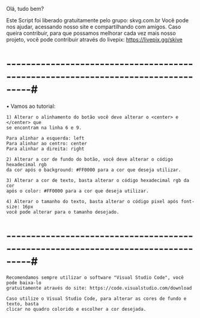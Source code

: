   Olá, tudo bem?
  
  Este Script foi liberado gratuitamente pelo grupo: skvg.com.br
  Você pode nos ajudar, acessando nosso site e compartilhando com amigos.
  Caso queira contribuir, para que possamos melhorar cada vez mais nosso projeto,
  você pode contribuir através do livepix: https://livepix.gg/skive
  
# ---------------------------------------------------------------------------------#
  
  • Vamos ao tutorial:

    1) Alterar o alinhamento do botão você deve alterar o <center> e </center> que
    se encontram na linha 6 e 9.

    Para alinhar a esquerda: left
    Para alinhar ao centro: center
    Para alinhar a direita: right

    2) Alterar a cor de fundo do botão, você deve alterar o código hexadecimal rgb
    da cor após o background: #FF0000 para a cor que deseja utilizar.

    3) Alterar a cor de texto, basta alterar o código hexadecimal rgb da cor
    após o color: #FF0000 para a cor que deseja utilizar.

    4) Alterar o tamanho do texto, basta alterar o código pixel após font-size: 16px
    você pode alterar para o tamanho desejado.

# ---------------------------------------------------------------------------------#

    Recomendamos sempre utilizar o software "Visual Studio Code", você pode baixa-lo
    gratuitamente através do site: https://code.visualstudio.com/download

    Caso utilize o Visual Studio Code, para alterar as cores de fundo e texto, basta
    clicar no quadro colorido e escolher a cor desejada.
